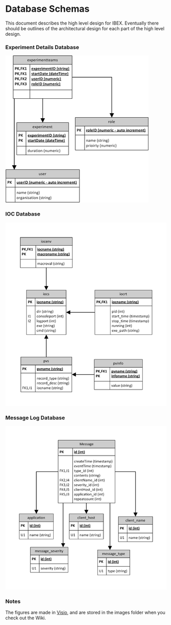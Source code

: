 # Database Schemas

This document describes the high level design for IBEX. Eventually there should be outlines of the architectural design for each part of the high level design.

### Experiment Details Database

![Experiment Details Database](experiment_details_database.png)

### IOC Database

![IOC Database](ioc_database.png)

### Message Log Database

![Message Log Database](message_log_database.png)

### Notes

The figures are made in [Visio](https://products.office.com/en-gb/visio/flowchart-software), and are stored in the images folder when you check out the Wiki.

